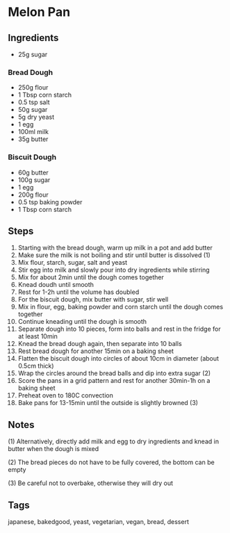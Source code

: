 # Melon Pan

## Ingredients

* 25g sugar 

### Bread Dough 

* 250g flour 
* 1 Tbsp corn starch 
* 0.5 tsp salt 
* 50g sugar 
* 5g dry yeast 
* 1 egg 
* 100ml milk
* 35g butter 

### Biscuit Dough

* 60g butter 
* 100g sugar 
* 1 egg 
* 200g flour 
* 0.5 tsp baking powder
* 1 Tbsp corn starch 

## Steps

1. Starting with the bread dough, warm up milk in a pot and add butter 
2. Make sure the milk is not boiling and stir until butter is dissolved (1)
3. Mix flour, starch, sugar, salt and yeast 
4. Stir egg into milk and slowly pour into dry ingredients while stirring 
5. Mix for about 2min until the dough comes together 
6. Knead doudh until smooth
7. Rest for 1-2h until the volume has doubled
8. For the biscuit dough, mix butter with sugar, stir well
9. Mix in flour, egg, baking powder and corn starch until the dough comes together 
10. Continue kneading until the dough is smooth
11. Separate dough into 10 pieces, form into balls and rest in the fridge for at least 10min
12. Knead the bread dough again, then separate into 10 balls
13. Rest bread dough for another 15min on a baking sheet
14. Flatten the biscuit dough into circles of about 10cm in diameter (about 0.5cm thick) 
15. Wrap the circles around the bread balls and dip into extra sugar (2)
16. Score the pans in a grid pattern and rest for another 30min-1h on a baking sheet 
17. Preheat oven to 180C convection
18. Bake pans for 13-15min until the outside is slightly browned (3) 

## Notes

(1) Alternatively, directly add milk and egg to dry ingredients and knead in butter when the dough is mixed 

(2) The bread pieces do not have to be fully covered, the bottom can be empty 

(3) Be careful not to overbake, otherwise they will dry out 

## Tags
japanese, bakedgood, yeast, vegetarian, vegan, bread, dessert
